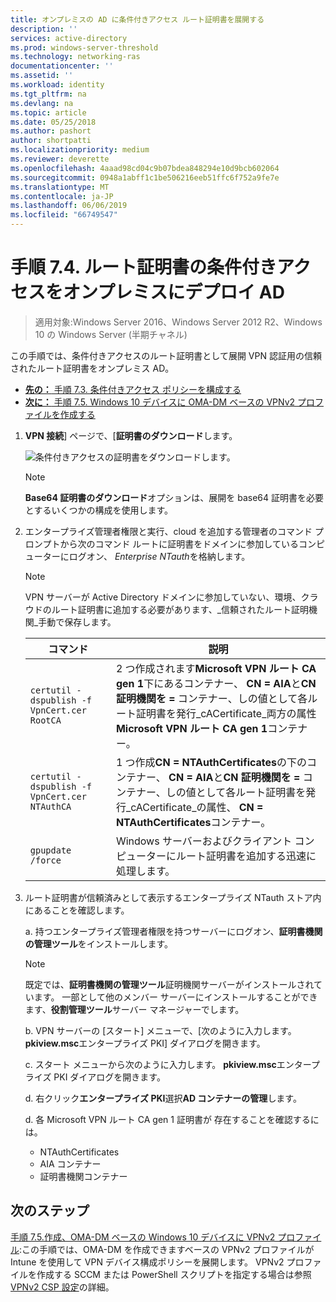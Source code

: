 ```yaml
---
title: オンプレミスの AD に条件付きアクセス ルート証明書を展開する
description: ''
services: active-directory
ms.prod: windows-server-threshold
ms.technology: networking-ras
documentationcenter: ''
ms.assetid: ''
ms.workload: identity
ms.tgt_pltfrm: na
ms.devlang: na
ms.topic: article
ms.date: 05/25/2018
ms.author: pashort
author: shortpatti
ms.localizationpriority: medium
ms.reviewer: deverette
ms.openlocfilehash: 4aaad98cd04c9b07bdea848294e10d9bcb602064
ms.sourcegitcommit: 0948a1abff1c1be506216eeb51ffc6f752a9fe7e
ms.translationtype: MT
ms.contentlocale: ja-JP
ms.lasthandoff: 06/06/2019
ms.locfileid: "66749547"
---
```

# <a name="step-74-deploy-conditional-access-root-certificates-to-on-premises-ad"></a>手順 7.4. ルート証明書の条件付きアクセスをオンプレミスにデプロイ AD

>適用対象:Windows Server 2016、Windows Server 2012 R2、Windows 10 の Windows Server (半期チャネル)

この手順では、条件付きアクセスのルート証明書として展開 VPN 認証用の信頼されたルート証明書をオンプレミス AD。

- [**先の：** 手順 7.3. 条件付きアクセス ポリシーを構成する](vpn-config-conditional-access-policy.md)
- [**次に：** 手順 7.5. Windows 10 デバイスに OMA-DM ベースの VPNv2 プロファイルを作成する](vpn-create-oma-dm-based-vpnv2-profiles.md)

1. **VPN 接続**] ページで、[**証明書のダウンロード**します。 
   
    ![条件付きアクセスの証明書をダウンロードします。](../../media/Always-On-Vpn/06.png)

    >[!NOTE]
    >**Base64 証明書のダウンロード**オプションは、展開を base64 証明書を必要とするいくつかの構成を使用します。 

2. エンタープライズ管理者権限と実行、cloud を追加する管理者のコマンド プロンプトから次のコマンド ルートに証明書をドメインに参加しているコンピューターにログオン、 *Enterprise NTauth*を格納します。

    >[!NOTE]
    >VPN サーバーが Active Directory ドメインに参加していない、環境、クラウドのルート証明書に追加する必要があります、_信頼されたルート証明機関_手動で保存します。

    |コマンド  |説明  |  
    |---------|-------------| 
    |`certutil -dspublish -f VpnCert.cer RootCA`     |2 つ作成されます**Microsoft VPN ルート CA gen 1**下にあるコンテナー、 **CN = AIA**と**CN 証明機関を =** コンテナー、しの値として各ルート証明書を発行_cACertificate_両方の属性**Microsoft VPN ルート CA gen 1**コンテナー。|  
    |`certutil -dspublish -f VpnCert.cer NTAuthCA`   |1 つ作成**CN = NTAuthCertificates**の下のコンテナー、 **CN = AIA**と**CN 証明機関を =** コンテナー、しの値として各ルート証明書を発行_cACertificate_の属性、 **CN = NTAuthCertificates**コンテナー。 |  
    |`gpupdate /force`     |Windows サーバーおよびクライアント コンピューターにルート証明書を追加する迅速に処理します。  |

3.  ルート証明書が信頼済みとして表示するエンタープライズ NTauth ストア内にあることを確認します。

    a.  持つエンタープライズ管理者権限を持つサーバーにログオン、**証明書機関の管理ツール**をインストールします。

    >[!NOTE]
    >既定では、**証明書機関の管理ツール**証明機関サーバーがインストールされています。 一部として他のメンバー サーバーにインストールすることができます、**役割管理ツール**サーバー マネージャーでします。

    b.  VPN サーバーの [スタート] メニューで、[次のように入力します。 **pkiview.msc**エンタープライズ PKI] ダイアログを開きます。

    c.  スタート メニューから次のように入力します。 **pkiview.msc**エンタープライズ PKI ダイアログを開きます。

    d.  右クリック**エンタープライズ PKI**選択**AD コンテナーの管理**します。

    d.  各 Microsoft VPN ルート CA gen 1 証明書が 存在することを確認するには。
      - NTAuthCertificates
      - AIA コンテナー
      - 証明書機関コンテナー

## <a name="next-steps"></a>次のステップ

[手順 7.5.作成、OMA-DM ベースの Windows 10 デバイスに VPNv2 プロファイル](vpn-create-oma-dm-based-vpnv2-profiles.md):この手順では、OMA-DM を作成できますベースの VPNv2 プロファイルが Intune を使用して VPN デバイス構成ポリシーを展開します。 VPNv2 プロファイルを作成する SCCM または PowerShell スクリプトを指定する場合は参照[VPNv2 CSP 設定](https://docs.microsoft.com/windows/client-management/mdm/vpnv2-csp)の詳細。
